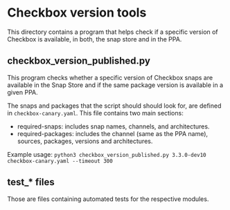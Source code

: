 # Checkbox version tools

This directory contains a program that helps check if a specific version of
Checkbox is available, in both, the snap store and in the PPA.

## checkbox_version_published.py

This program checks whether a specific version of Checkbox snaps are
available in the Snap Store and if the same package version is available in a given PPA.

The snaps and packages that the script should should look for, are defined in
`checkbox-canary.yaml`. This file contains two main sections:

- required-snaps: includes snap names, channels, and architectures.
- required-packages: includes the channel (same as the PPA name), sources, packages,
    versions and architectures.

 
Example usage:
`python3 checkbox_version_published.py 3.3.0-dev10 checkbox-canary.yaml --timeout 300` 

## test_* files

Those are files containing automated tests for the respective modules.

